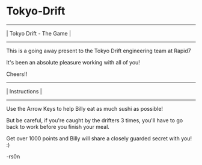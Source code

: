 # Tokyo-Drift

*****************************
|  Tokyo Drift - The Game   |
*****************************

This is a going away present to the Tokyo Drift engineering team at Rapid7

It's been an absolute pleasure working with all of you!

Cheers!!
                               
*****************************
|       Instructions        |
*****************************

Use the Arrow Keys to help Billy eat as much sushi as possible!  

But be careful, if you're caught by the drifters 3 times, you'll have to go back to work before you finish your meal.

Get over 1000 points and Billy will share a closely guarded secret with you!  :)

-rs0n
